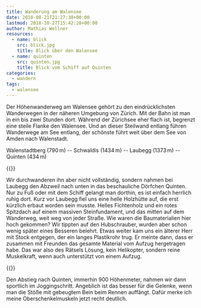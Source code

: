 ```yaml
---
title: Wanderung am Walensee
date: 2010-08-21T21:27:38+00:00
lastmod: 2018-10-27T15:42:28+00:00
author: Mathias Wellner
resources:
  - name: blick
    src: blick.jpg
    title: Blick über den Walensee
  - name: quinten
    src: quinten.jpg
    title: Blick vom Schiff auf Quinten
categories:
  - wandern
tags:
  - walensee
---
```

Der Höhenwanderweg am Walensee gehört zu den eindrücklichsten Wanderwegen in der näheren Umgebung von Zürich. Mit der Bahn ist man in ein bis zwei Stunden dort. Während der Zürichsee eher flach ist, begrenzt eine steile Flanke den Walensee. Und an dieser Steilwand entlang führen Wanderwege am See entlang, der schönste führt weit über dem See von Amden nach Walenstadt. 
<!--more-->

Walenstadtberg (790&thinsp;m) -- Schwaldis (1434&thinsp;m) -- Laubegg (1373&thinsp;m) -- Quinten (434&thinsp;m)

{{<responsive-image name="blick">}}

Wir durchwanderen ihn aber nicht vollständig, sondern nahmen bei Laubegg den Abzweil nach unten in das beschauliche Dörfchen Quinten. Nur zu Fuß oder mit dem Schiff gelangt man dorthin, es ist einfach herrlich ruhig dort. Kurz vor Laubegg fiel uns eine helle Holzhütte auf, die erst kürzlich erbaut worden sein musste. Helles Fichtenholz und ein rotes Spitzdach auf einem massiven Steinfundament, und das mitten auf dem Wanderweg, weit weg von jeder Straße. Wie waren die Baumaterialien hier hoch gekommen? Wir tippten auf den Hubschrauber, wurden aber schon wenig später eines Besseren belehrt. Etwas weiter kam uns ein älterer Herr mit Stock entgegen, der ein langes Plastikrohr trug. Er meinte dann, dass er zusammen mit Freunden das gesamte Material vom Aufzug hergetragen habe. Das war also des Rätsels Lösung, kein Helikopter, sondern reine Muskelkraft, wenn auch unterstützt von einem Aufzug.

{{<responsive-image name="quinten">}}
  
Den Abstieg nach Quinten, immerhin 900 Höhenmeter, nahmen wir dann sportlich im Joggingschritt. Angeblich ist das besser für die Gelenke, wenn man die Stöße mit gebeugtem Bein beim Rennen auffängt. Dafür merke ich meine Oberschenkelmuskeln jetzt recht deutlich.
